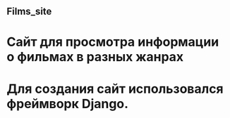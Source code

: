 ## Films_site
# Сайт для просмотра информации о фильмах в разных жанрах
# Для создания сайт использовался фреймворк Django.
